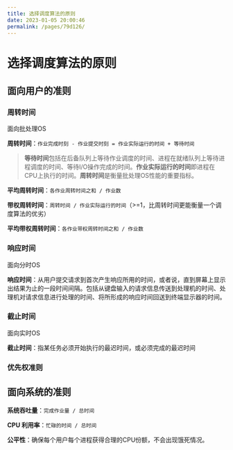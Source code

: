```yaml
---
title: 选择调度算法的原则
date: 2023-01-05 20:00:46
permalink: /pages/79d126/
---
```

# 选择调度算法的原则

## 面向用户的准则

### 周转时间

面向批处理OS

**周转时间**：`作业完成时刻 - 作业提交时刻 = 作业实际运行的时间 + 等待时间`

> **等待时间**包括在后备队列上等待作业调度的时间、进程在就绪队列上等待进程调度的时间、等待I/O操作完成的时间。**作业实际运行的时间**即进程在CPU上执行的时间。**周转时间**是衡量批处理OS性能的重要指标。

**平均周转时间**：`各作业周转时间之和 / 作业数`

**带权周转时间**：`周转时间 / 作业实际运行的时间`（>=1，比周转时间更能衡量一个调度算法的优劣）

**平均带权周转时间**：`各作业带权周转时间之和 / 作业数`

### 响应时间

面向分时OS

**响应时间**：从用户提交请求到首次产生响应所用的时间，或者说，直到屏幕上显示出结果为止的一段时间间隔。包括从键盘输入的请求信息传送到处理机的时间、处理机对请求信息进行处理的时间、将所形成的响应时间回送到终端显示器的时间。

### 截止时间

面向实时OS

**截止时间**：指某任务必须开始执行的最迟时间，或必须完成的最迟时间

### 优先权准则

## 面向系统的准则

**系统吞吐量**：`完成作业量 / 总时间`

**CPU 利用率**：`忙碌的时间 / 总时间`

**公平性**：确保每个用户每个进程获得合理的CPU份额，不会出现饿死情况。
